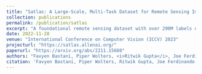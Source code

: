 ```yaml
---
title: "Satlas: A Large-Scale, Multi-Task Dataset for Remote Sensing Image Understanding"
collection: publications
permalink: /publication/satlas
excerpt: "A foundational remote sensing dataset with over 290M labels under 137 categories and seven label modalities for pre-training large machine learning models."
date: 2022-11-28
venue: "International Conference on Computer Vision (ICCV) 2023"
projecturl: "https://satlas.allenai.org/"
paperurl: "https://arxiv.org/abs/2211.15660"
authors: "Favyen Bastani, Piper Wolters, <i>Ritwik Gupta</i>, Joe Ferdinando, Aniruddha Kembhavi"
citation: 'Favyen Bastani, Piper Wolters, Ritwik Gupta, Joe Ferdinando, Aniruddha Kembhavi. "Satlas: A Large-Scale, Multi-Task Dataset for Remote Sensing Image Understanding." International Conference on Computer Vision (ICCV) 2023.'
---
```

